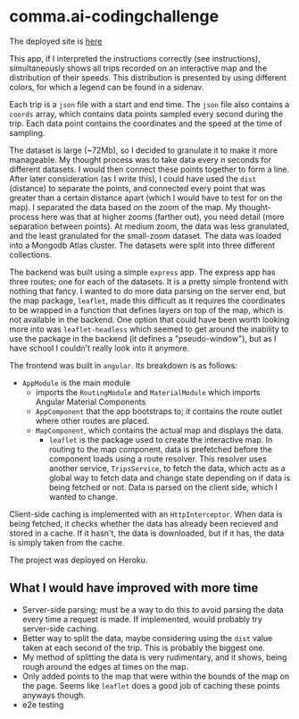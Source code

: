 # comma.ai-codingchallenge

The deployed site is [here](https://dashcamroutes.herokuapp.com/)

This app, if I interpreted the instructions correctly (see instructions), simultaneously shows all trips recorded on an interactive map and the distribution of their speeds. This distribution is presented by using different colors, for which a legend can be found in a sidenav.

Each trip is a ``json`` file with a start and end time. The ``json`` file also contains a ``coords`` array, which contains data points sampled every second during the trip. Each data point contains the coordinates and the speed at the time of sampling.

The dataset is large (~72Mb), so I decided to granulate it to make it more manageable. My thought process was to take data every n seconds for different datasets. I would then connect these points together to form a line. After later consideration (as I write this), I could have used the `dist` (distance) to separate the points, and connected every point that was greater than a certain distance apart (which I would have to test for on the map). I separated the data based on the zoom of
the map. My thought-process here was that at higher zooms (farther out), you need detail (more separation between points). At medium zoom, the data was less granulated, and the least granulated for the small-zoom dataset. The data was loaded into a Mongodb Atlas cluster. The datasets were split into three different collections.

The backend was built using a simple `express` app. The express app has three routes; one for each of the datasets. It is a pretty simple frontend with nothing that fancy. I wanted to do more data parsing on the server end, but the map package, `leaflet`, made this difficult as it requires the coordinates to be wrapped in a function that defines layers on top of the map, which is not available in the backend. One option that could have been worth looking more into was
`leaflet-headless` which seemed to get around the inability to use the package in the backend (it defines a "pseudo-window"), but as I have school I couldn't really look into it anymore.

The frontend was built in `angular`. Its breakdown is as follows:
- `AppModule` is the main module
  - imports the `RoutingModule` and `MaterialModule` which imports Angular Material Components
  - `AppComponent` that the app bootstraps to; it contains the route outlet where other routes are placed.
  - `MapComponent`, which contains the actual map and displays the data.
    - `leaflet` is the package used to create the interactive map.
In routing to the map component, data is prefetched before the component loads using a route resolver. This resolver uses another service, `TripsService`, to fetch the data, which acts as a global way to fetch data and change state depending on if data is being fetched or not. Data is parsed on the client side, which I wanted to change.

Client-side caching is implemented with an `HttpInterceptor`. When data is being fetched, it checks whether the data has already been recieved and stored in a cache. If it hasn't, the data is downloaded, but if it has, the data is simply taken from the cache.

The project was deployed on Heroku.

## What I would have improved with more time
- Server-side parsing; must be a way to do this to avoid parsing the data every time a request is made. If implemented, would probably try server-side caching.
- Better way to split the data, maybe considering using the `dist` value taken at each second of the trip. This is probably the biggest one.
- My method of splitting the data is very rudimentary, and it shows, being rough around the edges at times on the map.
- Only added points to the map that were within the bounds of the map on the page. Seems like `leaflet` does a good job of caching these points anyways though.
- e2e testing
